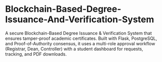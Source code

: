 # Blockchain-Based-Degree-Issuance-And-Verification-System
A secure Blockchain-Based Degree Issuance &amp; Verification System that ensures tamper-proof academic certificates. Built with Flask, PostgreSQL, and Proof-of-Authority consensus, it uses a multi-role approval workflow (Registrar, Dean, Controller) with a student dashboard for requests, tracking, and PDF downloads.
